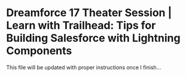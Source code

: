 # Dreamforce 17 Theater Session | Learn with Trailhead: Tips for Building Salesforce with Lightning Components
This file will be updated with proper instructions once I finish...